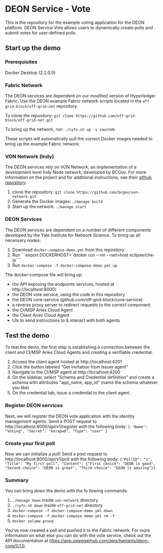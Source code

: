 
# DEON Service - Vote
This is the repository for the example voting application for the DEON platform. DEON Service Vote allows users to dynamically create polls and submit votes for user-defined polls.

## Start up the demo

### Prerequisites

Docker Desktop (2.2.0.0)

### Fabric Network
The DEON services are dependent on our modified version of Hyperledger Fabric. Use the DEON example Fabric network scripts located in the ```off-grid-block/off-grid-net``` repository. 

To clone the repository:
```git clone https://github.com/off-grid-block/off-grid-net.git```

To bring up the network, run:
```./cyfn.sh up -s couchdb```

These scripts will automatically pull the correct Docker images needed to bring up the example Fabric network. 

### VON Network (Indy)
The DEON services rely on VON Network, an implementation of a development level Indy Node network, developed by BCGov. For more information on the project and for additional instructions, see their [github repository](https://github.com/bcgov/von-network).

1. clone the repository: ```git clone https://github.com/bcgov/von-network.git```
2. Generate the Docker images: ```./manage build```
3. Start up the network: ```./manage start```

### DEON Services
The DEON services are dependent on a number of different components developed by the Yale Institute for Network Science. To bring up all necessary nodes:
1. Download  ```docker-compose-demo.yml``` from this repository.
2. Run ```export DOCKERHOST=`docker run --rm --net=host eclipse/che-ip````
3. Run ```docker-compose -f docker-compose-demo.yml up```

The docker-compose file will bring up:
 - the API exposing the endpoints services, hosted at http://localhost:8000/
-  the DEON vote service, using the code in this repository
 - the DEON core-service (github.com/off-grid-block/core-service)
 - a reverse proxy server to redirect requests to the correct component
 - the CI/MSP Aries Cloud Agent
 - the Client Aries Cloud Agent
 - UIs to send instructions to & interact with both agents

## Test the demo

To test the demo, the first step is establishing a connection between the client and CI/MSP Aries Cloud Agents and creating a verifiable credential.
1. Access the client agent hosted at http://localhost:4201
2. Click the button labeled "Get invitation from Issuer agent"
3. Navigate to the CI/MSP agent at http://localhost:4200
4. On the sidebar, select "Schema and Credential definition" and create a schema with attributes "app_name, app_id" (name the schema whatever you like)
5. On the credential tab, issue a credential to the client agent.

### Register DEON services
Next, we will register the DEON vote application with the identity management agents. Send a POST request to http://localhost:8000/api/v1/register with the following body: `{
"Name": "Voting",
"Secret": "kerapwd",
"Type": "user"
}`

### Create your first poll
Now we can initialize a poll! Send a post request to http://localhost:8000/api/v1/poll with the following body: `{"PollID": "1", "Title": "My first poll", "Content": {"First choice": "DEON is good", "Second choice": "DEON is great", "Third choice": "DEON is amazing"}}`

### Summary

You can bring down the demo with the fo llowing commands:
1. ```./manage down``` inside ```von-network``` directory
2. ```./cyfn.sh down``` inside ```off-grid-net``` directory
3. ```docker-compose -f docker-compose-demo.yml down```
4. ```docker-compose -f docker-compose-demo.yml rm -f```
5. ```docker volume prune```


You've now created a poll and pushed it to the Fabric network. For more information on what else you can do with the vote service, check out the API documentation at https://app.swaggerhub.com/apis/haniavis/deon-core/0.1.0.